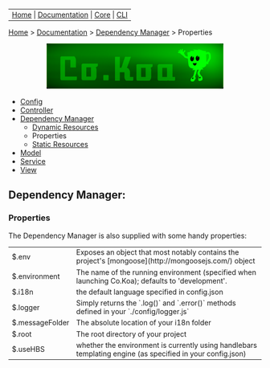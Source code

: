 <link rel='stylesheet' type='text/css' href='style.css' />
<table class="headerTable">
<tr class="headerTR">
<td class="headerTD">
<a title="Co.Koa on github" href="https://jaysaurus.github.io/Co.Koa">Home</a> |
<a title="Documentation" href="https://jaysaurus.github.io/Co.Koa/miniSite/Documentation.html">Documentation</a> |
<a title="co-koa-core on github" href="https://github.com/jaysaurus/co-koa-core">Core</a> |
<a title="co-koa-cli on github" href="https://github.com/jaysaurus/co-koa-cli">CLI</a>
</td>
</tr>
</table>

<a title="Co.Koa on github" href="https://jaysaurus.github.io/Co.Koa">Home</a> > <a title="Documentation" href="https://jaysaurus.github.io/Co.Koa/miniSite/Documentation.html">Documentation</a> > [Dependency Manager](DependencyManager.md) > Properties

<img alt="Co.Koa header" title="Co.Koa" style="margin: 0 15%; width: 70%" src="https://raw.githubusercontent.com/jaysaurus/Co.Koa/master/siteStrapCoKoa.png?sanitize=true" />

* [Config](Config.md)
* [Controller](Controller.md)
* [Dependency Manager](DependencyManager.md)
  * [Dynamic Resources](DMDynamicResources.md)
  * Properties
  * [Static Resources](DMStaticResources.md)
* [Model](Model.md)
* [Service](Service.md)
* [View](View.md)

## Dependency Manager:
### Properties

The Dependency Manager is also supplied with some handy properties:

<table>
<tr>
<td class="tdHilight">
$.env
</td>
<td>
Exposes an object that most notably contains the project's [mongoose](http://mongoosejs.com/) object
</td>
</tr>
<tr>
<td class="tdHilight">
$.environment
</td>
<td>
The name of the running environment (specified when launching Co.Koa); defaults to 'development'.
</td>
</tr>
<tr>
<td class="tdHilight">
$.i18n
</td>
<td>
the default language specified in config.json
</td>
</tr>
<tr>
<td class="tdHilight">
$.logger
</td>
<td>
Simply returns the `.log()` and `.error()` methods defined in your `./config/logger.js`
</td>
</tr>
<tr>
<td class="tdHilight">
$.messageFolder
</td>
<td>
The absolute location of your i18n folder
</td>
</tr>
<tr>
<td class="tdHilight">
$.root
</td>
<td>
The root directory of your project
</td>
</tr>
<tr>
<td class="tdHilight">
$.useHBS
</td>
<td>
whether the environment is currently using handlebars templating engine (as specified in your config.json)
</td>
</tr>
</table>
